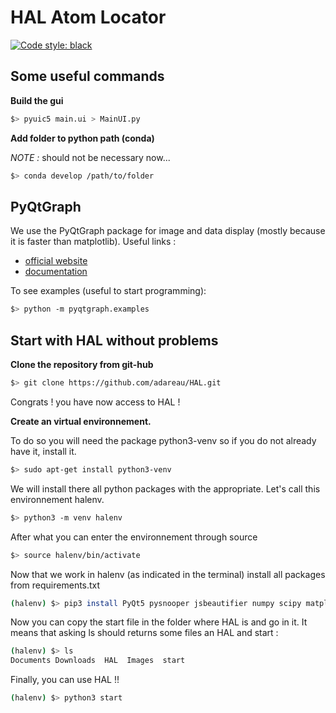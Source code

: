 # HAL Atom Locator

[![Code style: black](https://img.shields.io/badge/code%20style-black-000000.svg)](https://github.com/psf/black)

## Some useful commands

**Build the gui**

```bash
$> pyuic5 main.ui > MainUI.py
```

**Add folder to python path (conda)**

_NOTE :_ should not be necessary now...
```bash
$> conda develop /path/to/folder
```

## PyQtGraph

We use the PyQtGraph package for image and data display (mostly because it is faster than matplotlib). Useful links :

* [official website](http://www.pyqtgraph.org/)
* [documentation](https://pyqtgraph.readthedocs.io/en/latest/)

To see examples (useful to start programming):

```bash
$> python -m pyqtgraph.examples
```

## Start with HAL without problems

**Clone the repository from git-hub**

```bash
$> git clone https://github.com/adareau/HAL.git
```


Congrats ! you have now access to HAL !

**Create an virtual environnement.**

To do so you will need the package python3-venv so if you do not already have it, install it. 

```bash
$> sudo apt-get install python3-venv
```

We will install  there all python packages with the appropriate. Let's call this environnement halenv.

```bash
$> python3 -m venv halenv
```

After what you can enter the environnement through source

```bash
$> source halenv/bin/activate
```

Now that we work in halenv (as indicated in the terminal) install all packages from requirements.txt

```bash
(halenv) $> pip3 install PyQt5 pysnooper jsbeautifier numpy scipy matplotlib opencv-python pyqtgraph pyautogui opencv-python-headless
```

Now you can copy the start file in the folder where HAL is and go in it. It means that asking ls should returns some files an HAL and start : 

```bash
(halenv) $> ls
Documents Downloads  HAL  Images  start  
```

Finally, you can use HAL !!

```bash
(halenv) $> python3 start
```

